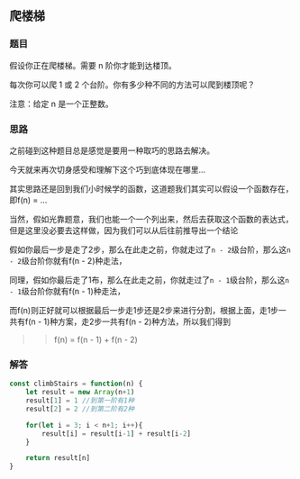 ## 爬楼梯

### 题目

假设你正在爬楼梯。需要 n 阶你才能到达楼顶。

每次你可以爬 1 或 2 个台阶。你有多少种不同的方法可以爬到楼顶呢？

注意：给定 n 是一个正整数。

### 思路

之前碰到这种题目总是感觉是要用一种取巧的思路去解决。

今天就来再次切身感受和理解下这个巧到底体现在哪里...

其实思路还是回到我们小时候学的函数，这道题我们其实可以假设一个函数存在，即f(n) = ...

当然，假如光靠题意，我们也能一个一个列出来，然后去获取这个函数的表达式，但是这里没必要去这样做，因为我们可以从后往前推导出一个结论

假如你最后一步是走了2步，那么在此走之前，你就走过了`n - 2`级台阶，那么这`n - 2`级台阶你就有f(n - 2)种走法，

同理，假如你最后走了1布，那么在此走之前，你就走过了`n - 1`级台阶，那么这`n - 1`级台阶你就有f(n - 1)种走法，

而f(n)则正好就可以根据最后一步走1步还是2步来进行分割，根据上面，走1步一共有f(n - 1)种方案，走2步一共有f(n - 2)种方法，所以我们得到

>> f(n) = f(n - 1) + f(n - 2)


### 解答

```javascript
const climbStairs = function(n) {
    let result = new Array(n+1)
    result[1] = 1 //到第一阶有1种
    result[2] = 2 //到第二阶有2种

    for(let i = 3; i < n+1; i++){
        result[i] = result[i-1] + result[i-2]
    }

    return result[n]
}
```
